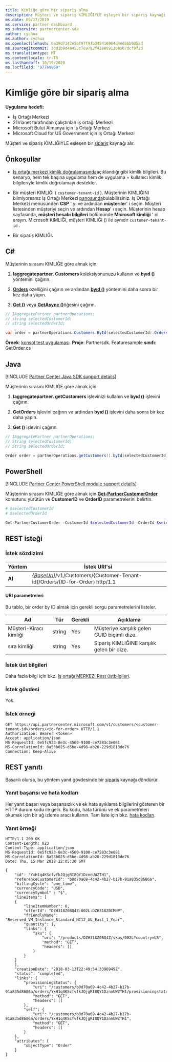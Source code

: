 ```yaml
---
title: Kimliğe göre bir sipariş alma
description: Müşteri ve sipariş KIMLIĞIYLE eşleşen bir sipariş kaynağı alır.
ms.date: 09/17/2019
ms.service: partner-dashboard
ms.subservice: partnercenter-sdk
author: cychua
ms.author: cychua
ms.openlocfilehash: 0a39d7142e5bf97f9fb345416964d4ed6bb935ad
ms.sourcegitcommit: 30d1b9d48453c7697a2f42ee09138e507dcf9f2d
ms.translationtype: MT
ms.contentlocale: tr-TR
ms.lasthandoff: 10/19/2020
ms.locfileid: "97769869"
---
```

# <a name="get-an-order-by-id"></a>Kimliğe göre bir sipariş alma

**Uygulama hedefi:**

- İş Ortağı Merkezi
- 21Vianet tarafından çalıştırılan iş ortağı Merkezi
- Microsoft Bulut Almanya için İş Ortağı Merkezi
- Microsoft Cloud for US Government için İş Ortağı Merkezi

Müşteri ve sipariş KIMLIĞIYLE eşleşen bir [sipariş](order-resources.md) kaynağı alır.

## <a name="prerequisites"></a>Önkoşullar

- [Iş ortağı merkezi kimlik doğrulamasında](partner-center-authentication.md)açıklandığı gibi kimlik bilgileri. Bu senaryo, hem tek başına uygulama hem de uygulama + kullanıcı kimlik bilgileriyle kimlik doğrulamayı destekler.

- Bir müşteri KIMLIĞI ( `customer-tenant-id` ). Müşterinin KIMLIĞINI bilmiyorsanız Iş Ortağı Merkezi [panosunda](https://partner.microsoft.com/dashboard)bulabilirsiniz. Iş Ortağı Merkezi menüsünden **CSP** ' yi ve ardından **müşteriler**' i seçin. Müşteri listesinden müşteriyi seçin ve ardından **Hesap**' ı seçin. Müşterinin hesap sayfasında, **müşteri hesabı bilgileri** bölümünde **Microsoft kimliği** ' ni arayın. Microsoft KIMLIĞI, müşteri KIMLIĞI () ile aynıdır `customer-tenant-id` .

- Bir sipariş KIMLIĞI.

## <a name="c"></a>C\#

Müşterinin sırasını KIMLIĞE göre almak için:

1. **Iaggregatepartner. Customers** koleksiyonunuzu kullanın ve **byıd ()** yöntemini çağırın.

2. [**Orders**](/dotnet/api/microsoft.store.partnercenter.customers.icustomer.orders) özelliğini çağırın ve ardından [**byıd ()**](/dotnet/api/microsoft.store.partnercenter.orders.iordercollection.byid) yöntemini daha sonra bir kez daha yapın.
3. [**Get ()**](/dotnet/api/microsoft.store.partnercenter.orders.iorder.get) veya [**GetAsync ()**](/dotnet/api/microsoft.store.partnercenter.orders.iorder.getasync)öğesini çağırın.

```csharp
// IAggregatePartner partnerOperations;
// string selectedCustomerId;
// string selectedOrderId;

var order = partnerOperations.Customers.ById(selectedCustomerId).Orders.ById(selectedOrderId).Get();
```

**Örnek**: [konsol test uygulaması](console-test-app.md). **Proje**: Partnersdk. Featuresample **sınıfı**: GetOrder.cs

## <a name="java"></a>Java

[!INCLUDE [Partner Center Java SDK support details](../includes/java-sdk-support.md)]

Müşterinin sırasını KIMLIĞE göre almak için:

1. **Iaggregatepartner. getCustomers** işlevinizi kullanın ve **byıd ()** işlevini çağırın.

2. **GetOrders** işlevini çağırın ve ardından **byıd ()** işlevini daha sonra bir kez daha yapın.
3. **Get ()** işlevini çağırın.

```java
// IAggregatePartner partnerOperations;
// String selectedCustomerId;
// String selectedOrderId;

Order order = partnerOperations.getCustomers().byId(selectedCustomerId).getOrders().byId(selectedOrderId).get();
```

## <a name="powershell"></a>PowerShell

[!INCLUDE [Partner Center PowerShell module support details](../includes/powershell-module-support.md)]

Müşterinin sırasını KIMLIĞE göre almak için [**Get-PartnerCustomerOrder**](https://github.com/Microsoft/Partner-Center-PowerShell/blob/master/docs/help/Get-PartnerCustomerOrder.md) komutunu yürütün ve **CustomerID** ve **OrderID** parametrelerini belirtin.

```powershell
# $selectedCustomerId
# $selectedOrderId

Get-PartnerCustomerOrder -CustomerId $selectedCustomerId -OrderId $selectedOrderId
```

## <a name="rest-request"></a>REST isteği

### <a name="request-syntax"></a>İstek sözdizimi

| Yöntem  | İstek URI'si                                                                                                  |
|---------|--------------------------------------------------------------------------------------------------------------|
| **Al** | [*{BaseUrl}*](partner-center-rest-urls.md)/v1/Customers/{Customer-Tenant-id}/Orders/{ID-for-Order} http/1.1  |

#### <a name="uri-parameters"></a>URI parametreleri

Bu tablo, bir order by ID almak için gerekli sorgu parametrelerini listeler.

| Ad                   | Tür     | Gerekli | Açıklama                                            |
|------------------------|----------|----------|--------------------------------------------------------|
| Müşteri-Kiracı kimliği     | string   | Yes      | Müşteriye karşılık gelen GUID biçimli dize. |
| sıra kimliği           | string   | Yes      | Sipariş KIMLIĞINE karşılık gelen bir dize.                |

### <a name="request-headers"></a>İstek üst bilgileri

Daha fazla bilgi için bkz. [Iş ortağı MERKEZI Rest üstbilgileri](headers.md).

### <a name="request-body"></a>İstek gövdesi

Yok.

### <a name="request-example"></a>İstek örneği

```http
GET https://api.partnercenter.microsoft.com/v1/customers/<customer-tenant-id>/orders/<id-for-order> HTTP/1.1
Authorization: Bearer <token>
Accept: application/json
MS-RequestId: 0e5fc923-8e3c-4560-9100-ce7283c3e081
MS-CorrelationId: 8a53b025-d5be-4d98-ab20-229d1813de76
Connection: Keep-Alive
```

## <a name="rest-response"></a>REST yanıtı

Başarılı olursa, bu yöntem yanıt gövdesinde bir [sipariş](order-resources.md) kaynağı döndürür.

### <a name="response-success-and-error-codes"></a>Yanıt başarısı ve hata kodları

Her yanıt başarı veya başarısızlık ve ek hata ayıklama bilgilerini gösteren bir HTTP durum kodu ile gelir. Bu kodu, hata türünü ve ek parametreleri okumak için bir ağ izleme aracı kullanın. Tam liste için bkz. [hata kodları](error-codes.md).

### <a name="response-example"></a>Yanıt örneği

```http
HTTP/1.1 200 OK
Content-Length: 823
Content-Type: application/json
MS-RequestId: 0e5fc923-8e3c-4560-9100-ce7283c3e081
MS-CorrelationId: 8a53b025-d5be-4d98-ab20-229d1813de76
Date: Thu, 15 Mar 2018 22:05:30 GMT

{
    "id": "YxH1q4KScfvfkJQjgRI8QY1DznnUWZTH1",
    "referenceCustomerId": "b0d70a69-4c42-4b27-b17b-91a835d8686a",
    "billingCycle": "one_time",
    "currencyCode": "USD",
    "currencySymbol" : "$",
    "lineItems": [
    {
        "lineItemNumber": 0,
        "offerId": "DZH318Z0BQ4Z:002L:DZH318Z0CMNP",
        "friendlyName": "Reserved_VM_Instance_Standard_NC12_AU_East_1_Year",
        "quantity": 1,
        "links": {
            "sku": {
                "uri": "/products/DZH318Z0BQ4Z/skus/002L?country=US",
                "method": "GET",
                "headers": []
            }
        }
    }
    ],
    "creationDate": "2018-03-13T22:49:54.3396949Z",
    "status": "completed",
    "links": {
        "provisioningStatus": {
            "uri": "/customers/b0d70a69-4c42-4b27-b17b-91a835d8686a/orders/YxH1q4KScfvfkJQjgRI8QY1DznnUWZTH1/provisioningstatus",
            "method": "GET",
            "headers": []
        },
        "self": {
            "uri": "/customers/b0d70a69-4c42-4b27-b17b-91a835d8686a/orders/YxH1q4KScfvfkJQjgRI8QY1DznnUWZTH1",
            "method": "GET",
            "headers": []
        }
    },
    "attributes": {
        "objectType": "Order"
    }
}
```
